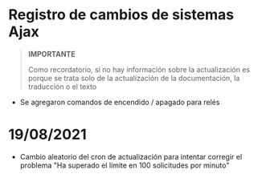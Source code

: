 # Registro de cambios de sistemas Ajax

>**IMPORTANTE**
>
>Como recordatorio, si no hay información sobre la actualización es porque se trata solo de la actualización de la documentación, la traducción o el texto

- Se agregaron comandos de encendido / apagado para relés

# 19/08/2021

- Cambio aleatorio del cron de actualización para intentar corregir el problema "Ha superado el límite en 100 solicitudes por minuto"